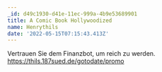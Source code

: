```yaml
---
_id: d49c1930-d41e-11ec-999a-4b9e53689901
title: A Comic Book Hollywoodized
name: Henrythils
date: '2022-05-15T07:15:43.413Z'
---
```

Vertrauen Sie dem Finanzbot, um reich zu werden. https://thils.187sued.de/gotodate/promo

